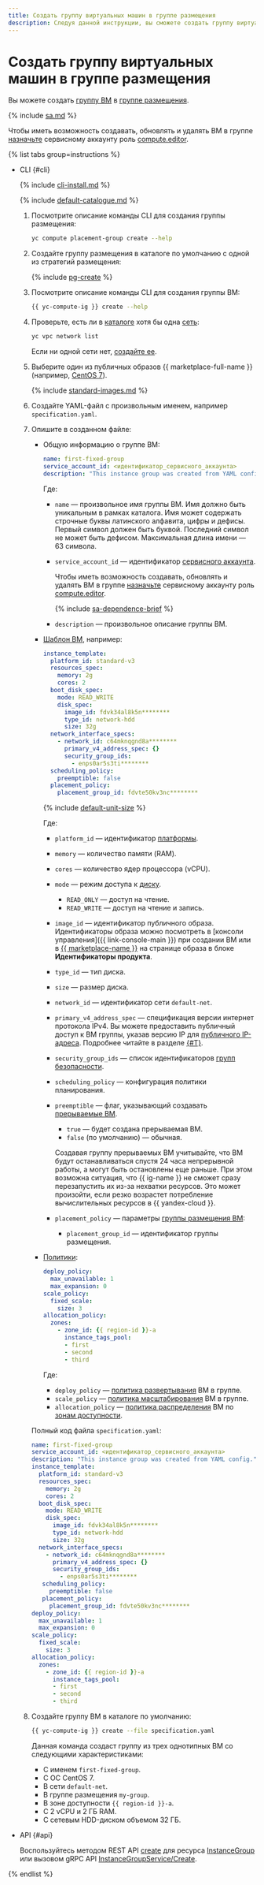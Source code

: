 ```yaml
---
title: Создать группу виртуальных машин в группе размещения
description: Следуя данной инструкции, вы сможете создать группу виртуальных машин в группе размещения.
---
```


# Создать группу виртуальных машин в группе размещения


Вы можете создать [группу ВМ](../../concepts/instance-groups/index.md) в [группе размещения](../../concepts/placement-groups.md).

{% include [sa.md](../../../_includes/instance-groups/sa.md) %}

Чтобы иметь возможность создавать, обновлять и удалять ВМ в группе [назначьте](../../../iam/operations/sa/assign-role-for-sa.md) сервисному аккаунту роль [compute.editor](../../security/index.md#compute-editor).

{% list tabs group=instructions %}

- CLI {#cli}

  {% include [cli-install.md](../../../_includes/cli-install.md) %}

  {% include [default-catalogue.md](../../../_includes/default-catalogue.md) %}

  1. Посмотрите описание команды CLI для создания группы размещения:

      ```bash
      yc compute placement-group create --help
      ```

  1. Создайте группу размещения в каталоге по умолчанию с одной из стратегий размещения:
  
     {% include [pg-create](../../../_includes/compute/placement-groups-create.md) %}
  
  1. Посмотрите описание команды CLI для создания группы ВМ:

     ```bash
     {{ yc-compute-ig }} create --help
     ```

  1. Проверьте, есть ли в [каталоге](../../../resource-manager/concepts/resources-hierarchy.md#folder) хотя бы одна [сеть](../../../vpc/concepts/network.md#network):

      ```bash
      yc vpc network list
      ```

     Если ни одной сети нет, [создайте ее](../../../vpc/operations/network-create.md).

  1. Выберите один из публичных образов {{ marketplace-full-name }} (например, [CentOS 7](/marketplace/products/yc/centos-7)).

     {% include [standard-images.md](../../../_includes/standard-images.md) %}

  1. Создайте YAML-файл с произвольным именем, например `specification.yaml`.

  1. Опишите в созданном файле:

      * Общую информацию о группе ВМ:

        ```yaml
        name: first-fixed-group
        service_account_id: <идентификатор_сервисного_аккаунта>
        description: "This instance group was created from YAML config."
        ```

        Где:

        * `name` — произвольное имя группы ВМ. Имя должно быть уникальным в рамках каталога. Имя может содержать строчные буквы латинского алфавита, цифры и дефисы. Первый символ должен быть буквой. Последний символ не может быть дефисом. Максимальная длина имени — 63 символа.
        * `service_account_id` — идентификатор [сервисного аккаунта](../../../iam/concepts/users/service-accounts.md).

          Чтобы иметь возможность создавать, обновлять и удалять ВМ в группе [назначьте](../../../iam/operations/sa/assign-role-for-sa.md) сервисному аккаунту роль [compute.editor](../../security/index.md#compute-editor).

          {% include [sa-dependence-brief](../../../_includes/instance-groups/sa-dependence-brief.md) %}

        * `description` — произвольное описание группы ВМ.
     
      * [Шаблон ВМ](../../concepts/instance-groups/instance-template.md), например:

        ```yaml
        instance_template:
          platform_id: standard-v3
          resources_spec:
            memory: 2g
            cores: 2
          boot_disk_spec:
            mode: READ_WRITE
            disk_spec:
              image_id: fdvk34al8k5n********
              type_id: network-hdd
              size: 32g
          network_interface_specs:
            - network_id: c64mknqgnd8a********
              primary_v4_address_spec: {}
              security_group_ids:
                - enps0ar5s3ti********
          scheduling_policy:
            preemptible: false
          placement_policy:
            placement_group_id: fdvte50kv3nc********
        ```

        {% include [default-unit-size](../../../_includes/instance-groups/default-unit-size.md) %}

        Где:

        * `platform_id` — идентификатор [платформы](../../concepts/vm-platforms.md).
        * `memory` — количество памяти (RAM).
        * `cores` — количество ядер процессора (vCPU).
        * `mode` — режим доступа к [диску](../../concepts/disk.md).
          * `READ_ONLY` — доступ на чтение.
          * `READ_WRITE` — доступ на чтение и запись.
        * `image_id` — идентификатор публичного образа. Идентификаторы образа можно посмотреть в [консоли управления]({{ link-console-main }}) при создании ВМ или в [{{ marketplace-name }}](/marketplace) на странице образа в блоке **Идентификаторы продукта**.
        * `type_id` — тип диска.
        * `size` — размер диска.
        * `network_id` — идентификатор сети `default-net`.
        * `primary_v4_address_spec` — спецификация версии интернет протокола IPv4. Вы можете предоставить публичный доступ к ВМ группы, указав версию IP для [публичного IP-адреса](../../../vpc/concepts/address.md#public-addresses). Подробнее читайте в разделе [{#T}](../../concepts/instance-groups/instance-template.md#instance-template).
        * `security_group_ids` — список идентификаторов [групп безопасности](../../../vpc/concepts/security-groups.md).
        * `scheduling_policy` — конфигурация политики планирования.
        * `preemptible` — флаг, указывающий создавать [прерываемые ВМ](../../concepts/preemptible-vm.md).
          * `true` — будет создана прерываемая ВМ.
          * `false` (по умолчанию) — обычная.

          Создавая группу прерываемых ВМ учитывайте, что ВМ будут останавливаться спустя 24 часа непрерывной работы, а могут быть остановлены еще раньше. При этом возможна ситуация, что {{ ig-name }} не сможет сразу перезапустить их из-за нехватки ресурсов. Это может произойти, если резко возрастет потребление вычислительных ресурсов в {{ yandex-cloud }}.

        * `placement_policy` — параметры [группы размещения ВМ](../../concepts/placement-groups.md):
          * `placement_group_id` — идентификатор группы размещения.
      * [Политики](../../concepts/instance-groups/policies/index.md):

        ```yaml
        deploy_policy:
          max_unavailable: 1
          max_expansion: 0
        scale_policy:
          fixed_scale:
            size: 3
        allocation_policy:
          zones:
            - zone_id: {{ region-id }}-a
              instance_tags_pool:
              - first
              - second
              - third
        ```

        Где:

        * `deploy_policy` — [политика развертывания](../../concepts/instance-groups/policies/deploy-policy.md) ВМ в группе.
        * `scale_policy` — [политика масштабирования](../../concepts/instance-groups/policies/scale-policy.md) ВМ в группе.
        * `allocation_policy` — [политика распределения](../../concepts/instance-groups/policies/allocation-policy.md) ВМ по [зонам доступности](../../../overview/concepts/geo-scope.md).

      Полный код файла `specification.yaml`:

      ```yaml
      name: first-fixed-group
      service_account_id: <идентификатор_сервисного_аккаунта>
      description: "This instance group was created from YAML config."
      instance_template:
        platform_id: standard-v3
        resources_spec:
          memory: 2g
          cores: 2
        boot_disk_spec:
          mode: READ_WRITE
          disk_spec:
            image_id: fdvk34al8k5n********
            type_id: network-hdd
            size: 32g
        network_interface_specs:
          - network_id: c64mknqgnd8a********
            primary_v4_address_spec: {}
            security_group_ids:
              - enps0ar5s3ti********
         scheduling_policy:
           preemptible: false
         placement_policy:
           placement_group_id: fdvte50kv3nc********
      deploy_policy:
        max_unavailable: 1
        max_expansion: 0
      scale_policy:
        fixed_scale:
          size: 3
      allocation_policy:
        zones:
          - zone_id: {{ region-id }}-a
            instance_tags_pool:
            - first
            - second
            - third
      ```

  1. Создайте группу ВМ в каталоге по умолчанию:

     ```bash
     {{ yc-compute-ig }} create --file specification.yaml
     ```

     Данная команда создаст группу из трех однотипных ВМ со следующими характеристиками:
     * С именем `first-fixed-group`.
     * С OC CentOS 7.
     * В сети `default-net`.
     * В группе размещения `my-group`.
     * В зоне доступности `{{ region-id }}-a`.
     * С 2 vCPU и 2 ГБ RAM.
     * С сетевым HDD-диском объемом 32 ГБ.

- API {#api}

  Воспользуйтесь методом REST API [create](../../instancegroup/api-ref/InstanceGroup/create.md) для ресурса [InstanceGroup](../../instancegroup/api-ref/InstanceGroup/index.md) или вызовом gRPC API [InstanceGroupService/Create](../../instancegroup/api-ref/grpc/InstanceGroup/create.md).

{% endlist %}